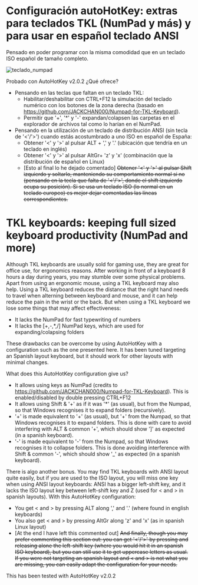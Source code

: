 # Configuración autoHotKey: extras para teclados TKL (NumPad y más) y para usar en español teclado ANSI

Pensado en poder programar con la misma comodidad que en un teclado ISO español de tamaño completo.

![teclado_numpad](https://github.com/juanmpd/tkl/assets/45386331/51453a79-11a1-4be5-8886-446af10bebd5)

Probado con AutoHotKey v2.0.2
¿Qué ofrece?
* Pensando en las teclas que faltan en un teclado TKL:
  * Habilitar/deshabilitar con CTRL+F12 la simulación del teclado numérico con los botones de la zona derecha (basado en https://github.com/JACKCHAN000/Numpad-for-TKL-Keyboard).
  * Permitir que '+', '*' y '-' expandan/colapsen las carpetas en el explorador de archivos tal como lo harían en el NumPad.
* Pensando en la utilización de un teclado de distribución ANSI (sin tecla de '<'/'>') cuando estás acostumbrado a uno ISO en español de España:
  * Obtener '<' y '>' al pulsar ALT + ',' y '.' (ubicación que tendría en un teclado en inglés)
  * Obtener '<' y '>' al pulsar AltGr+ 'z' y 'x' (combinación que la distribución de español en Linux)
  * [Esto al final lo he dejado comentado] ~~Obtener '<' y '>' al pulsar Shift izquierdo y soltarlo, manteniendo su comportamiento normal si no (pensando en la tecla que falta de '<'/'>', donde el shift izquierdo ocupa su posición). Si se usa un teclado ISO (lo normal en un teclado europeo) es mejor dejar comentadas las líneas correspondientes.~~

# TKL keyboards: keeping full sized keyboard productivity (NumPad and more)

Although TKL keyboards are usually sold for gaming use, they are great for office use, for ergonomics reasons.
After working in front of a keyboard 8 hours a day during years, you may stumble over some physical problems. Apart from using an ergonomic mouse, using a TKL keyboard may also help.
Using a TKL keyboard reduces the distance that the right hand needs to travel when alterning between keyboard and mouse, and it can help reduce the pain in the wrist or the back.
But when using a TKL keyboard we lose some things that may affect effectiveness:
- It lacks the NumPad for fast typewriting of numbers
- It lacks the [+,-,*,/] NumPad keys, which are used for expanding/colapsing folders

These drawbacks can be overcome by using AutoHotKey with a configuration such as the one presented here.
It has been tuned targeting an Spanish layout keyboard, but it should work for other layouts with minimal changes.

What does this AutoHotKey configuration give us?
* It allows using keys as NumPad (credits to https://github.com/JACKCHAN000/Numpad-for-TKL-Keyboard). This is enabled/disabled by double pressing CTRL+F12
* It allows using Shift & '+' as if it was '*' (as usual), but from the Numpad, so that Windows recognises it to expand folders (recursively).
* '+' is made equivalent to '+' (as usual), but '+' from the Numpad, so that Windows recognises it to expand folders. This is done with care to avoid interfering with ALT & common '+', which should show ']' as expected (in a spanish keyboard).
* '-' is made equivalent to '-' from the Numpad, so that Windows recognises it to collapse folders. This is done avoiding interference with Shift & common '-', which should show '_' as expected (in a spanish keyboard).

There is algo another bonus. You may find TKL keyboards with ANSI layout quite easily, but if you are used to the ISO layout, you will miss one key when using ANSI layout keyboards: ANSI has a bigger left-shift key, and it lacks the ISO layout key between left-shift key and Z (used for < and > in spanish layouts).
With this AutoHotKey configuration:
* You get < and > by pressing ALT along ',' and '.' (where found in english keyboards)
* You also get < and > by pressing AltGr along 'z' and 'x' (as in spanish Linux layout)
* [At the end I have left this commented out] ~~And finally, though you may prefer commenting this section out: you can get '<'/'>' by pressing and releasing alone the left-shift key (where you would hit it in an spanish ISO keyboard), but you can still use it to get uppercase letters as usual.
If you were not targeting an spanish layout and < and > is not what you are missing, you can easily adapt the configuration for your needs.~~

This has been tested with AutoHotKey v2.0.2
